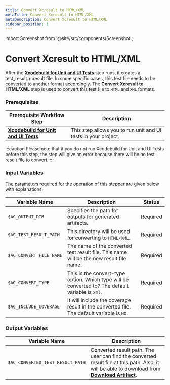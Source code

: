 ```yaml
---
title: Convert Xcresult to HTML/XML 
metaTitle: Convert Xcresult to HTML/XML
metaDescription: Convert Xcresult to HTML/XML
sidebar_position: 1
---
```


import Screenshot from '@site/src/components/Screenshot';

# Convert Xcresult to HTML/XML

After the [**Xcodebuild for Unit and UI Tests**](https://docs.appcircle.io/continuous-testing/running-ios-unit-and-ui-tests) step runs, it creates a test_result.xcresult file. In some specific cases, this test file needs to be converted to another format accordingly. The **Convert Xcresult to HTML/XML** step is used to convert this test file to `HTML` and `XML` formats.


### Prerequisites
| Prerequisite Workflow Step                      | Description                                     |
|-------------------------------------------------|-------------------------------------------------|
| [**Xcodebuild for Unit and UI Tests**](https://docs.appcircle.io/continuous-testing/running-ios-unit-and-ui-tests) | This step allows you to run unit and UI tests in your project. |

:::caution
Please note that if you do not run Xcodebuild for Unit and UI Tests before this step, the step will give an error because there will be no test result file to convert.
:::

<Screenshot url='https://cdn.appcircle.io/docs/assets/BE2989-convertOrder.png' />

### Input Variables

The parameters required for the operation of this stepper are given below with explanations.

<Screenshot url='https://cdn.appcircle.io/docs/assets/BE2989-convertInput.png' />

| Variable Name                 | Description                         | Status           |
|-------------------------------|-------------------------------------|------------------|
| `$AC_OUTPUT_DIR`              | Specifies the path for outputs for generated artifacts. | Required |
| `$AC_TEST_RESULT_PATH`        | This directory will be used for converting to `HTML/XML`. | Required |
| `$AC_CONVERT_FILE_NAME`       | The name of the converted test result file. This name will be the new result file name. | Required |
| `$AC_CONVERT_TYPE`            | This is the convert-type option. Which type will be converted to? The default variable is `xml`. | Required |
| `$AC_INCLUDE_COVERAGE`        | It will include the coverage result in the converted file. The default variable is `NO`. | Required |


### Output Variables

| Variable Name                 | Description                         | 
|-------------------------------|-------------------------------------|
| `$AC_CONVERTED_TEST_RESULT_PATH`           | Converted result path. The user can find the converted result file at this path. Also, it will be able to download from [**Download Artifact**](https://docs.appcircle.io/workflows/common-workflow-steps/export-build-artifacts#download-exported-artifacts).  |
